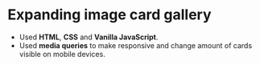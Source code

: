 # Expanding image card gallery

- Used **HTML**, **CSS** and **Vanilla JavaScript**.
- Used **media queries** to make responsive and change amount of cards visible on mobile devices.
